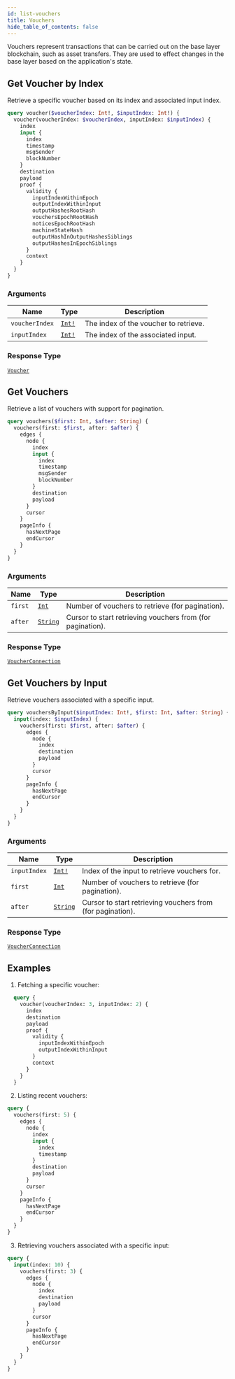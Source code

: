 ```yaml
---
id: list-vouchers
title: Vouchers
hide_table_of_contents: false
---
```



Vouchers represent transactions that can be carried out on the base layer blockchain, such as asset transfers. They are used to effect changes in the base layer based on the application's state.

## Get Voucher by Index

Retrieve a specific voucher based on its index and associated input index.

```graphql
query voucher($voucherIndex: Int!, $inputIndex: Int!) {
  voucher(voucherIndex: $voucherIndex, inputIndex: $inputIndex) {
    index
    input {
      index
      timestamp
      msgSender
      blockNumber
    }
    destination
    payload
    proof {
      validity {
        inputIndexWithinEpoch
        outputIndexWithinInput
        outputHashesRootHash
        vouchersEpochRootHash
        noticesEpochRootHash
        machineStateHash
        outputHashInOutputHashesSiblings
        outputHashesInEpochSiblings
      }
      context
    }
  }
}
```

### Arguments

| Name | Type | Description |
| ---- | ---- | ----------- |
| `voucherIndex` | [`Int!`](../../scalars/int) | The index of the voucher to retrieve. |
| `inputIndex` | [`Int!`](../../scalars/int) | The index of the associated input. |



### Response Type

[`Voucher`](../../objects/voucher)


## Get Vouchers

Retrieve a list of vouchers with support for pagination.

```graphql
query vouchers($first: Int, $after: String) {
  vouchers(first: $first, after: $after) {
    edges {
      node {
        index
        input {
          index
          timestamp
          msgSender
          blockNumber
        }
        destination
        payload
      }
      cursor
    }
    pageInfo {
      hasNextPage
      endCursor
    }
  }
}
```

### Arguments

| Name | Type | Description |
| ---- | ---- | ----------- |
| `first` | [`Int`](../../scalars/int) | Number of vouchers to retrieve (for pagination). |
| `after` | [`String`](../../scalars/string) | Cursor to start retrieving vouchers from (for pagination). |


### Response Type

[`VoucherConnection`](../../objects/voucher-connection)


## Get Vouchers by Input

Retrieve vouchers associated with a specific input.

```graphql
query vouchersByInput($inputIndex: Int!, $first: Int, $after: String) {
  input(index: $inputIndex) {
    vouchers(first: $first, after: $after) {
      edges {
        node {
          index
          destination
          payload
        }
        cursor
      }
      pageInfo {
        hasNextPage
        endCursor
      }
    }
  }
}
```

### Arguments

| Name | Type | Description |
| ---- | ---- | ----------- |
| `inputIndex` | [`Int!`](../../scalars/int) | Index of the input to retrieve vouchers for. |
| `first` | [`Int`](../../scalars/int) | Number of vouchers to retrieve (for pagination). |
| `after` | [`String`](../../scalars/string) | Cursor to start retrieving vouchers from (for pagination). |

### Response Type

[`VoucherConnection`](../../objects/voucher-connection)



## Examples

1. Fetching a specific voucher:

  ```graphql
    query {
      voucher(voucherIndex: 3, inputIndex: 2) {
        index
        destination
        payload
        proof {
          validity {
            inputIndexWithinEpoch
            outputIndexWithinInput
          }
          context
        }
      }
    }
  ```

2. Listing recent vouchers:

  ```graphql
  query {
    vouchers(first: 5) {
      edges {
        node {
          index
          input {
            index
            timestamp
          }
          destination
          payload
        }
        cursor
      }
      pageInfo {
        hasNextPage
        endCursor
      }
    }
  }
  ```

3. Retrieving vouchers associated with a specific input:

  ```graphql
  query {
    input(index: 10) {
      vouchers(first: 3) {
        edges {
          node {
            index
            destination
            payload
          }
          cursor
        }
        pageInfo {
          hasNextPage
          endCursor
        }
      }
    }
  }
  ```